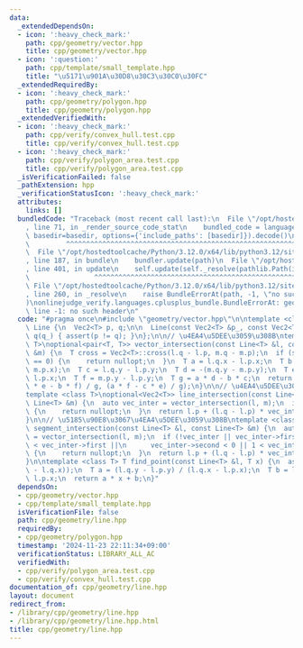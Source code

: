 ```yaml
---
data:
  _extendedDependsOn:
  - icon: ':heavy_check_mark:'
    path: cpp/geometry/vector.hpp
    title: cpp/geometry/vector.hpp
  - icon: ':question:'
    path: cpp/template/small_template.hpp
    title: "\u5171\u901A\u30D8\u30C3\u30C0\u30FC"
  _extendedRequiredBy:
  - icon: ':heavy_check_mark:'
    path: cpp/geometry/polygon.hpp
    title: cpp/geometry/polygon.hpp
  _extendedVerifiedWith:
  - icon: ':heavy_check_mark:'
    path: cpp/verify/convex_hull.test.cpp
    title: cpp/verify/convex_hull.test.cpp
  - icon: ':heavy_check_mark:'
    path: cpp/verify/polygon_area.test.cpp
    title: cpp/verify/polygon_area.test.cpp
  _isVerificationFailed: false
  _pathExtension: hpp
  _verificationStatusIcon: ':heavy_check_mark:'
  attributes:
    links: []
  bundledCode: "Traceback (most recent call last):\n  File \"/opt/hostedtoolcache/Python/3.12.0/x64/lib/python3.12/site-packages/onlinejudge_verify/documentation/build.py\"\
    , line 71, in _render_source_code_stat\n    bundled_code = language.bundle(stat.path,\
    \ basedir=basedir, options={'include_paths': [basedir]}).decode()\n          \
    \         ^^^^^^^^^^^^^^^^^^^^^^^^^^^^^^^^^^^^^^^^^^^^^^^^^^^^^^^^^^^^^^^^^^^^^^^^^^^^^^^^^\n\
    \  File \"/opt/hostedtoolcache/Python/3.12.0/x64/lib/python3.12/site-packages/onlinejudge_verify/languages/cplusplus.py\"\
    , line 187, in bundle\n    bundler.update(path)\n  File \"/opt/hostedtoolcache/Python/3.12.0/x64/lib/python3.12/site-packages/onlinejudge_verify/languages/cplusplus_bundle.py\"\
    , line 401, in update\n    self.update(self._resolve(pathlib.Path(included), included_from=path))\n\
    \                ^^^^^^^^^^^^^^^^^^^^^^^^^^^^^^^^^^^^^^^^^^^^^^^^^^^^^^^^^\n \
    \ File \"/opt/hostedtoolcache/Python/3.12.0/x64/lib/python3.12/site-packages/onlinejudge_verify/languages/cplusplus_bundle.py\"\
    , line 260, in _resolve\n    raise BundleErrorAt(path, -1, \"no such header\"\
    )\nonlinejudge_verify.languages.cplusplus_bundle.BundleErrorAt: geometry/vector.hpp:\
    \ line -1: no such header\n"
  code: "#pragma once\n#include \"geometry/vector.hpp\"\n\ntemplate <class T> struct\
    \ Line {\n  Vec2<T> p, q;\n\n  Line(const Vec2<T> &p_, const Vec2<T> &q_) : p(p_),\
    \ q(q_) { assert(p != q); }\n};\n\n// \u4EA4\u5DEE\u3059\u308B\ntemplate <class\
    \ T>\noptional<pair<T, T>> vector_intersection(const Line<T> &l, const Line<T>\
    \ &m) {\n  T cross = Vec2<T>::cross(l.q - l.p, m.q - m.p);\n  if (sign(cross)\
    \ == 0) {\n    return nullopt;\n  }\n  T a = l.q.x - l.p.x;\n  T b = -(m.q.x -\
    \ m.p.x);\n  T c = l.q.y - l.p.y;\n  T d = -(m.q.y - m.p.y);\n  T e = m.p.x -\
    \ l.p.x;\n  T f = m.p.y - l.p.y;\n  T g = a * d - b * c;\n  return pair<T, T>((d\
    \ * e - b * f) / g, (a * f - c * e) / g);\n}\n\n// \u4EA4\u5DEE\u3059\u308B\n\
    template <class T>\noptional<Vec2<T>> line_intersection(const Line<T> &l, const\
    \ Line<T> &m) {\n  auto vec_inter = vector_intersection(l, m);\n  if (!vec_inter)\
    \ {\n    return nullopt;\n  }\n  return l.p + (l.q - l.p) * vec_inter->first;\n\
    }\n\n// \u5185\u90E8\u3067\u4EA4\u5DEE\u3059\u308B\ntemplate <class T>\noptional<Vec2<T>>\
    \ segment_intersection(const Line<T> &l, const Line<T> &m) {\n  auto vec_inter\
    \ = vector_intersection(l, m);\n  if (!vec_inter || vec_inter->first < 0 || 1\
    \ < vec_inter->first ||\n      vec_inter->second < 0 || 1 < vec_inter->second)\
    \ {\n    return nullopt;\n  }\n  return l.p + (l.q - l.p) * vec_inter->first;\n\
    }\n\ntemplate <class T> T find_point(const Line<T> &l, T x) {\n  assert(sign(l.p.x\
    \ - l.q.x));\n  T a = (l.q.y - l.p.y) / (l.q.x - l.p.x);\n  T b = l.p.y - a *\
    \ l.p.x;\n  return a * x + b;\n}"
  dependsOn:
  - cpp/geometry/vector.hpp
  - cpp/template/small_template.hpp
  isVerificationFile: false
  path: cpp/geometry/line.hpp
  requiredBy:
  - cpp/geometry/polygon.hpp
  timestamp: '2024-11-23 22:11:34+09:00'
  verificationStatus: LIBRARY_ALL_AC
  verifiedWith:
  - cpp/verify/polygon_area.test.cpp
  - cpp/verify/convex_hull.test.cpp
documentation_of: cpp/geometry/line.hpp
layout: document
redirect_from:
- /library/cpp/geometry/line.hpp
- /library/cpp/geometry/line.hpp.html
title: cpp/geometry/line.hpp
---
```

